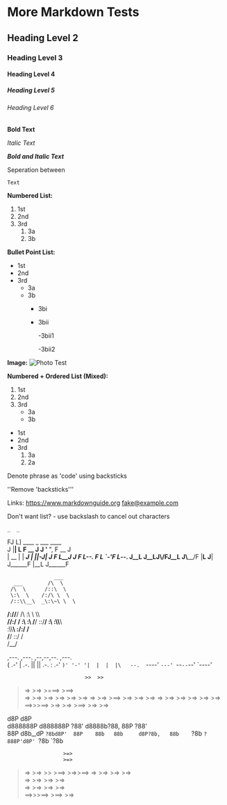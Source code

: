 # More Markdown Tests 
## Heading Level 2
### Heading Level 3
#### Heading Level 4
##### Heading Level 5
###### Heading Level 6
**Bold Text**


*Italic Text*


***Bold and Italic Text***

Seperation between

    Text

**Numbered List:**
1. 1st
2. 2nd
3. 3rd
    1. 3a
    2. 3b

**Bullet Point List:**
- 1st
- 2nd
- 3rd
    - 3a
    - 3b
        - 3bi
        - 3bii
            
            
            -3bii1
            
            
            -3bii2



**Image:**
    ![Photo Test](Pictures/storm.jfif)

**Numbered + Ordered List (Mixed):**
1. 1st
2. 2nd
3. 3rd
    - 3a
    - 3b

- 1st
- 2nd
- 3rd
    1. 3a
    2. 2a

Denote phrase as 'code' using backsticks 

''Remove 'backsticks'''

Links: <https://www.markdownguide.org>
<fake@example.com>

Don't want list? \- use backslash to cancel out characters

    _  _                               
   FJ  L]     ____     _ ___    ____   
  J |__| L   F __ J   J '__ ", F __ J  
  |  __  |  | _____J  | |__|-J| _____J 
  F L__J J  F L___--. F L  `-'F L___--.
 J__L  J__LJ\\______/FJ__L    J\\______/F
 |__L  J__| J______F |__L     J______F 
  
  
                   ___     
      ___        /\  \    
     /\  \      /::\  \   
     \:\  \    /:/\ \  \  
     /::\\__\  _\:\~\ \  \ 
  __/:/\/__/ /\ \:\ \ \\\\__\
 /\/:/  /    \:\ \:\ \/__/
 \::/__/      \:\ \:\\\\__\  
  \:\\\\__\       \:\/:/  /  
   \/__/        \::/  /   
                 \/__/    


 ,---.  ,---. ,--,--,--. ,---.  
(  .-' | .-. ||        || .-. : 
.-'  `)' '-' '|  |  |  |\   --. 
`----'  `---' `--`--`--' `----' 
                                    


                             >>  >> 
   >=> >=>   >===>     >==>         
 >=>   >=>  >=>      >=>    >=> >=> 
>=>    >=>    >==>  >=>     >=> >=> 
 >=>   >=>      >=>  >=>    >=> >=> 
  >==>>>==> >=> >=>    >==> >=> >=> 
                                  
 
 
   d8P                     d8P  
d888888P                d888888P
  ?88'   d8888b?88,  88P  ?88'  
  88P   d8b_,dP `?8bd8P'  88P   
  88b   88b     d8P?8b,   88b   
  `?8b  `?888P'd8P' `?8b  `?8b 


                      >=>   
                      >=>   
   >=> >=>  >> >==> >=>>==> 
 >=>   >=>   >=>      >=>   
>=>    >=>   >=>      >=>   
 >=>   >=>   >=>      >=>   
  >==>>>==> >==>       >=>  
